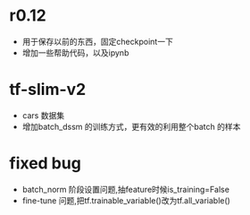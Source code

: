 # r0.12
- 用于保存以前的东西，固定checkpoint一下 
- 增加一些帮助代码，以及ipynb

# tf-slim-v2
- cars 数据集
- 增加batch_dssm 的训练方式，更有效的利用整个batch 的样本

# fixed bug
- batch_norm 阶段设置问题,抽feature时候is_training=False
- fine-tune 问题,把tf.trainable_variable()改为tf.all_variable()
